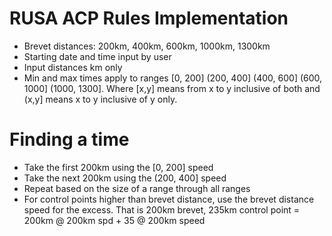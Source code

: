 # RUSA ACP Rules Implementation

 - Brevet distances: 200km, 400km, 600km, 1000km, 1300km
 - Starting date and time input by user
 - Input distances km only
 - Min and max times apply to ranges [0, 200] (200, 400] (400, 600] (600, 1000] (1000, 1300]. Where [x,y] means from x to y inclusive of both and (x,y] means x to y inclusive of y only.

# Finding a time

 - Take the first 200km using the [0, 200] speed
 - Take the next 200km using the (200, 400] speed
 - Repeat based on the size of a range through all ranges
 - For control points higher than brevet distance, use the brevet distance speed for the excess. That is 200km brevet, 235km control point = 200km @ 200km spd + 35 @ 200km speed
